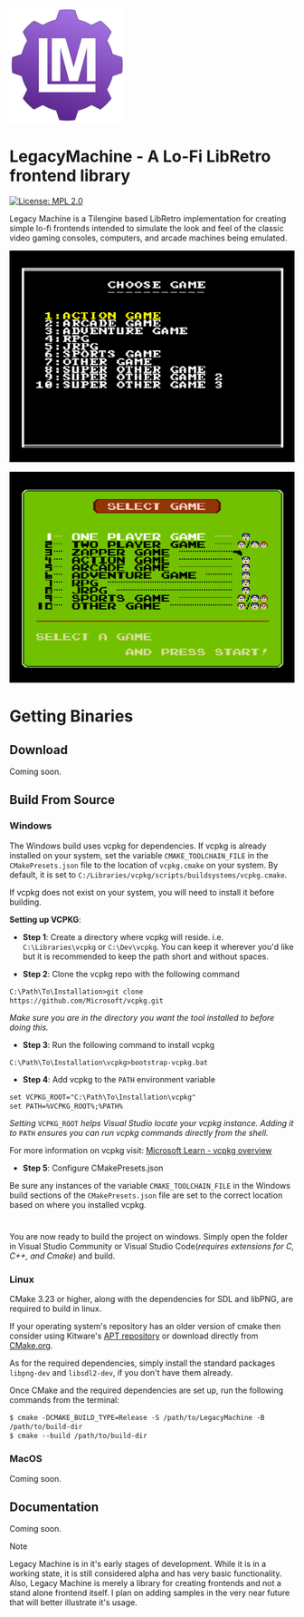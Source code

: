 ![Legacy Machine logo](LegacyMachine.png)
# LegacyMachine - A Lo-Fi LibRetro frontend library
[![License: MPL 2.0](https://img.shields.io/badge/License-MPL%202.0-brightgreen.svg)](https://opensource.org/licenses/MPL-2.0)

Legacy Machine is a Tilengine based LibRetro implementation for creating simple lo-fi frontends intended to simulate the look and feel of the classic video gaming consoles, computers, and arcade machines being emulated.

![Generic](GenericExample.png)

![Famicom](FamicomExample.png)

# Getting Binaries

## Download
Coming soon.

## Build From Source

### Windows
The Windows build uses vcpkg for dependencies. If vcpkg is already installed on your system, set the variable `CMAKE_TOOLCHAIN_FILE` in the `CMakePresets.json` file to the location of `vcpkg.cmake` on your system. By default, it is set to `C:/Libraries/vcpkg/scripts/buildsystems/vcpkg.cmake`.

If vcpkg does not exist on your system, you will need to install it before building.

**Setting up VCPKG**:
* **Step 1**: Create a directory where vcpkg will reside. i.e. `C:\Libraries\vcpkg` or `C:\Dev\vcpkg`. You can keep it wherever you'd like but it is recommended to keep the path short and without spaces.

* **Step 2**: Clone the vcpkg repo with the following command
```
C:\Path\To\Installation>git clone https://github.com/Microsoft/vcpkg.git
```
*Make sure you are in the directory you want the tool installed to before doing this.*

* **Step 3**: Run the following command to install vcpkg
```
C:\Path\To\Installation\vcpkg>bootstrap-vcpkg.bat
```

* **Step 4**: Add vcpkg to the `PATH` environment variable
```
set VCPKG_ROOT="C:\Path\To\Installation\vcpkg"
set PATH=%VCPKG_ROOT%;%PATH%
```
*Setting* `VCPKG_ROOT` *helps Visual Studio locate your vcpkg instance. Adding it to* `PATH` *ensures you can run vcpkg commands directly from the shell.*

For more information on vcpkg visit: [Microsoft Learn - vcpkg overview](https://learn.microsoft.com/en-us/vcpkg/get_started/overview)

* **Step 5**: Configure CMakePresets.json

Be sure any instances of the variable `CMAKE_TOOLCHAIN_FILE` in the Windows build sections of the `CMakePresets.json` file are set to the correct location based on where you installed vcpkg.

#

You are now ready to build the project on windows. Simply open the folder in Visual Studio Community or Visual Studio Code(*requires extensions for C, C++, and Cmake*) and build.


### Linux

CMake 3.23 or higher, along with the dependencies for SDL and libPNG, are required to build in linux. 

If your operating system's repository has an older version of cmake then consider using Kitware's [APT repository](https://askubuntu.com/questions/355565/how-do-i-install-the-latest-version-of-cmake-from-the-command-line) or download directly from [CMake.org](https://cmake.org/download/).

As for the required dependencies, simply install the standard packages `libpng-dev` and `libsdl2-dev`, if you don't have them already.

Once CMake and the required dependencies are set up, run the following commands from the terminal:
```
$ cmake -DCMAKE_BUILD_TYPE=Release -S /path/to/LegacyMachine -B /path/to/build-dir
$ cmake --build /path/to/build-dir
```

### MacOS
Coming soon.

## Documentation
Coming soon.

> [!NOTE]
> Legacy Machine is in it's early stages of development. While it is in a working state, it is still considered alpha and has very basic functionality. Also, Legacy Machine is merely a library for creating frontends and not a stand alone frontend itself. I plan on adding samples in the very near future that will better illustrate it's usage.